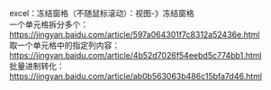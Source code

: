 excel：冻结窗格（不随鼠标滚动）：视图-》冻结窗格  
一个单元格拆分多个：https://jingyan.baidu.com/article/597a064301f7c8312a52436e.html  
取一个单元格中的指定列内容：https://jingyan.baidu.com/article/4b52d7026f54eebd5c774bb1.html  
批量进制转化：https://jingyan.baidu.com/article/ab0b563063b486c15bfa7d46.html
